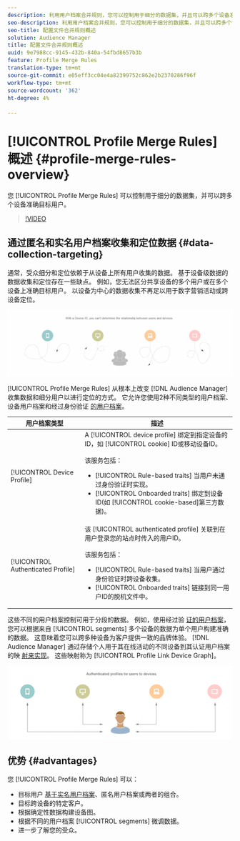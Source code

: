 ```yaml
---
description: 利用用户档案合并规则，您可以控制用于细分的数据集，并且可以跨多个设备准确目标人。
seo-description: 利用用户档案合并规则，您可以控制用于细分的数据集，并且可以跨多个设备准确目标人。
seo-title: 配置文件合并规则概述
solution: Audience Manager
title: 配置文件合并规则概述
uuid: 9e7988cc-9145-432b-840a-54fbd8657b3b
feature: Profile Merge Rules
translation-type: tm+mt
source-git-commit: e05eff3cc04e4a82399752c862e2b2370286f96f
workflow-type: tm+mt
source-wordcount: '362'
ht-degree: 4%

---
```



# [!UICONTROL Profile Merge Rules] 概述 {#profile-merge-rules-overview}

您 [!UICONTROL Profile Merge Rules] 可以控制用于细分的数据集，并可以跨多个设备准确目标用户。

>[!VIDEO](https://video.tv.adobe.com/v/28974)

## 通过匿名和实名用户档案收集和定位数据 {#data-collection-targeting}

通常，受众细分和定位依赖于从设备上所有用户收集的数据。 基于设备级数据的数据收集和定位存在一些缺点。 例如，您无法区分共享设备的多个用户或在多个设备上准确目标用户。 以设备为中心的数据收集不再足以用于数字营销活动或跨设备定位。

![](assets/unauthenticated2.png)

[!UICONTROL Profile Merge Rules] 从根本上改变 [!DNL Audience Manager] 收集数据和细分用户以进行定位的方式。 它允许您使用2种不同类型的用户档案、设备用户档案和经过身份验证 [的用户档案](../../reference/visitor-authentication-states.md)。

| 用户档案类型 | 描述 |
|---|---|
| [!UICONTROL Device Profile] | A [!UICONTROL device profile] 绑定到指定设备的ID，如 [!UICONTROL cookie] ID或移动设备ID。<br><br>该服务包括：<ul><li>[!UICONTROL Rule-based traits] 当用户未通过身份验证时实现。</li><li>[!UICONTROL Onboarded traits] 绑定到设备ID(如 [!UICONTROL cookie-based]第三方数据)。</li></ul> |
| [!UICONTROL Authenticated Profile] | 该 [!UICONTROL authenticated profile] 关联到在用户登录您的站点时传入的用户ID。<br><br>该服务包括：<ul><li>[!UICONTROL Rule-based traits] 当用户通过身份验证时跨设备收集。</li><li>[!UICONTROL Onboarded traits] 链接到同一用户ID的脱机文件中。</li></ul> |

这些不同的用户档案控制可用于分段的数据。 例如，使用经过验 [证的用户档案](../../reference/visitor-authentication-states.md)，您可以根据来自 [!UICONTROL segments] 多个设备的数据为单个用户构建准确的数据。 这意味着您可以跨多种设备为客户提供一致的品牌体验。 [!DNL Audience Manager] 通过存储个人用于其在线活动的不同设备到其认证用户档案的映 [射来实现](../../reference/visitor-authentication-states.md)。 这些映射称为 [!UICONTROL Profile Link Device Graph]。

![](assets/authenticated2.png)

## 优势 {#advantages}

您 [!UICONTROL Profile Merge Rules] 可以：

* 目标用户 [基于实名用户档案](../../reference/visitor-authentication-states.md)、匿名用户档案或两者的组合。
* 目标跨设备的特定客户。
* 根据确定性数据构建设备图。
* 根据不同的用户档案 [!UICONTROL segments] 微调数据。
* 进一步了解您的受众。
